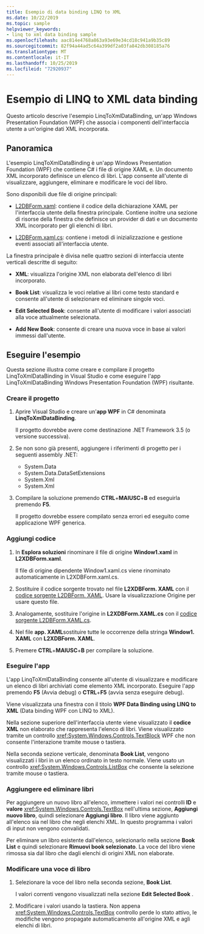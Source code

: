 ```yaml
---
title: Esempio di data binding LINQ to XML
ms.date: 10/22/2019
ms.topic: sample
helpviewer_keywords:
- linq to xml data binding sample
ms.openlocfilehash: aac814e4768a863a93e69e34cd18c941a9b35c89
ms.sourcegitcommit: 82f94a44ad5c64a399df2a03fa842db308185a76
ms.translationtype: MT
ms.contentlocale: it-IT
ms.lasthandoff: 10/25/2019
ms.locfileid: "72920937"
---
```

# <a name="linq-to-xml-data-binding-sample"></a>Esempio di LINQ to XML data binding

Questo articolo descrive l'esempio LinqToXmlDataBinding, un'app Windows Presentation Foundation (WPF) che associa i componenti dell'interfaccia utente a un'origine dati XML incorporata.

## <a name="overview"></a>Panoramica

L'esempio LinqToXmlDataBinding è un'app Windows Presentation Foundation (WPF) che contiene C# i file di origine XAML e. Un documento XML incorporato definisce un elenco di libri. L'app consente all'utente di visualizzare, aggiungere, eliminare e modificare le voci del libro.

Sono disponibili due file di origine principali:

- [L2DBForm.xaml](l2dbform-xaml-source-code.md): contiene il codice della dichiarazione XAML per l'interfaccia utente della finestra principale. Contiene inoltre una sezione di risorse della finestra che definisce un provider di dati e un documento XML incorporato per gli elenchi di libri.

- [L2DBForm.xaml.cs](l2dbform-xaml-cs-source-code.md): contiene i metodi di inizializzazione e gestione eventi associati all'interfaccia utente.

La finestra principale è divisa nelle quattro sezioni di interfaccia utente verticali descritte di seguito:

- **XML**: visualizza l'origine XML non elaborata dell'elenco di libri incorporato.

- **Book List**: visualizza le voci relative ai libri come testo standard e consente all'utente di selezionare ed eliminare singole voci.

- **Edit Selected Book**: consente all'utente di modificare i valori associati alla voce attualmente selezionata.

- **Add New Book**: consente di creare una nuova voce in base ai valori immessi dall'utente.

## <a name="run-the-sample"></a>Eseguire l'esempio

Questa sezione illustra come creare e compilare il progetto LinqToXmlDataBinding in Visual Studio e come eseguire l'app LinqToXmlDataBinding Windows Presentation Foundation (WPF) risultante.

### <a name="create-the-project"></a>Creare il progetto

1. Aprire Visual Studio e creare un'**app WPF** in C# denominata **LinqToXmlDataBinding**.

   Il progetto dovrebbe avere come destinazione .NET Framework 3.5 (o versione successiva).

1. Se non sono già presenti, aggiungere i riferimenti di progetto per i seguenti assembly .NET:

    - System.Data
    - System.Data.DataSetExtensions
    - System.Xml
    - System.Xml

1. Compilare la soluzione premendo **CTRL**+**MAIUSC**+**B** ed eseguirla premendo **F5**.

   Il progetto dovrebbe essere compilato senza errori ed eseguito come applicazione WPF generica.

### <a name="add-code"></a>Aggiungi codice

1. In **Esplora soluzioni** rinominare il file di origine **Window1.xaml** in **L2XDBForm.xaml**.

   Il file di origine dipendente Window1.xaml.cs viene rinominato automaticamente in L2XDBForm.xaml.cs.

1. Sostituire il codice sorgente trovato nel file **L2XDBForm. XAML** con il [codice sorgente L2DBForm. XAML](l2dbform-xaml-source-code.md). Usare la visualizzazione Origine per usare questo file.

1. Analogamente, sostituire l'origine in **L2XDBForm.XAML.cs** con il [codice sorgente L2DBForm.XAML.cs](l2dbform-xaml-cs-source-code.md).

1. Nel file **app. XAML**sostituire tutte le occorrenze della stringa **Window1. XAML** con **L2XDBForm. XAML**.

1. Premere **CTRL**+**MAIUSC**+**B** per compilare la soluzione.

### <a name="run-the-app"></a>Eseguire l'app

L'app LinqToXmlDataBinding consente all'utente di visualizzare e modificare un elenco di libri archiviati come elemento XML incorporato. Eseguire l'app premendo **F5** (Avvia debug) o **CTRL**+**F5** (avvia senza eseguire debug).

Viene visualizzata una finestra con il titolo **WPF Data Binding using LINQ to XML** (Data binding WPF con LINQ to XML).

Nella sezione superiore dell'interfaccia utente viene visualizzato il **codice XML** non elaborato che rappresenta l'elenco di libri. Viene visualizzato tramite un controllo <xref:System.Windows.Controls.TextBlock> WPF che non consente l'interazione tramite mouse o tastiera.

Nella seconda sezione verticale, denominata **Book List**, vengono visualizzati i libri in un elenco ordinato in testo normale. Viene usato un controllo <xref:System.Windows.Controls.ListBox> che consente la selezione tramite mouse o tastiera.

### <a name="add-and-delete-books"></a>Aggiungere ed eliminare libri

Per aggiungere un nuovo libro all'elenco, immettere i valori nei controlli **ID** e **valore** <xref:System.Windows.Controls.TextBox> nell'ultima sezione, **Aggiungi nuovo libro**, quindi selezionare **Aggiungi libro**. Il libro viene aggiunto all'elenco sia nel libro che negli elenchi XML. In questo programma i valori di input non vengono convalidati.

Per eliminare un libro esistente dall'elenco, selezionarlo nella sezione **Book List** e quindi selezionare **Rimuovi book selezionato**. La voce del libro viene rimossa sia dal libro che dagli elenchi di origini XML non elaborate.

### <a name="edit-a-book-entry"></a>Modificare una voce di libro

1. Selezionare la voce del libro nella seconda sezione, **Book List**.

   I valori correnti vengono visualizzati nella sezione **Edit Selected Book** .

1. Modificare i valori usando la tastiera. Non appena <xref:System.Windows.Controls.TextBox> controllo perde lo stato attivo, le modifiche vengono propagate automaticamente all'origine XML e agli elenchi di libri.
